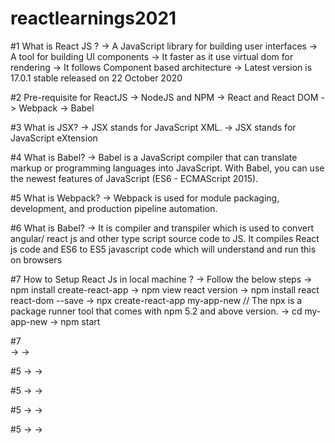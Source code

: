 # reactlearnings2021

#1 What is React JS ?
-> A JavaScript library for building user interfaces
-> A tool for building UI components
-> It faster as it use virtual dom for rendering 
-> It follows Component based architecture 
-> Latest version is 17.0.1 stable released on 22 October 2020


#2 Pre-requisite for ReactJS
-> NodeJS and NPM
-> React and React DOM
-> Webpack
-> Babel

#3 What is JSX?
-> JSX stands for JavaScript XML.
-> JSX stands for JavaScript eXtension

#4 What is Babel?
-> Babel is a JavaScript compiler that can translate markup or programming languages into JavaScript.
   With Babel, you can use the newest features of JavaScript (ES6 - ECMAScript 2015).
   
#5 What is Webpack?
-> Webpack is used for module packaging, development, and production pipeline automation. 

#6 What is Babel?
-> It is compiler and transpiler which is used to convert angular/ react js and other type script source code to JS. It compiles React js code and ES6 to ES5 javascript code      which will understand and run this on browsers

#7 How to Setup React Js in local machine ? 
-> Follow the below steps
-> npm install create-react-app
-> npm view react version 
-> npm install react react-dom --save
-> npx create-react-app my-app-new  // The npx is a package runner tool that comes with npm 5.2 and above version.
-> cd my-app-new 
-> npm start


#7  
-> 
-> 

#5 
-> 
-> 

#5 
-> 
-> 

#5 
-> 
-> 

#5 
-> 
-> 
